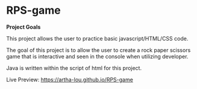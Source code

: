 # RPS-game
**Project Goals** 

This project allows the user to practice basic javascript/HTML/CSS code.

The goal of this project is to allow the user to create a rock paper scissors game that is interactive and seen in the console 
when utilizing developer. 

Java is written within the script of html for this project. 

Live Preview: https://artha-lou.github.io/RPS-game
